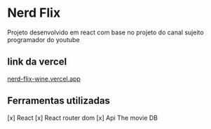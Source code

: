 # Nerd Flix

Projeto desenvolvido em react com base no projeto do canal sujeito programador do youtube

## link da vercel

[nerd-flix-wine.vercel.app](https://nerd-flix-wine.vercel.app/)

## Ferramentas utilizadas
[x] React
[x] React router dom
[x] Api The movie DB
